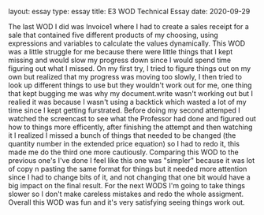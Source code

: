layout: essay
type: essay
title: E3  WOD Technical Essay
date: 2020-09-29

The last WOD I did was Invoice1 where I had to create a sales receipt for a sale that contained five different products of my choosing, using expressions and variables to calculate the values dynamically. This WOD was a little struggle for me because there were little things that I kept missing and would slow my progress down since I would spend time figuring out what I missed. On my first try, I tried to figure things out on my own but realized that my progress was moving too slowly, I then tried to look up different things to use but they wouldn't work out for me, one thing that kept bugging me was why my document.write wasn't working out but I realied it was because I wasn't using a backtick which wasted a lot of my time since I kept getting furstrated. Before doing my second attemped I watched the screencast to see what the Professor had done and figured out how to things more efficently, after finishing the attempt and then watching it I realized I missed a bunch of things that needed to be changed (the quantity number in the extended price equation) so I had to redo it, this made me do the third one more cautiously. Comparing this WOD to the previous one's I've done I feel like this one was "simpler" because it was lot of copy n pasting the same format for things but it needed more attention since I had to change bits of it, and not changing that one bit would have a big impact on the final result. For the next WODS I'm going to take things slower so I don't make careless mistakes and redo the whole assigment. Overall this WOD was fun and it's very satisfying seeing things work out. 


